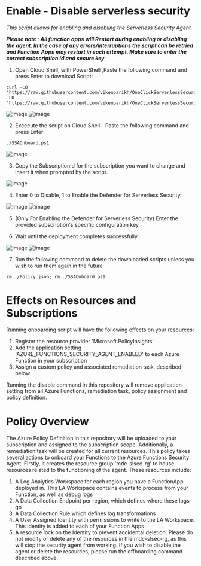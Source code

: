 # Enable - Disable serverless security
*This script allows for enabling and disabling the Serverless Security Agent*

***Please note : All function apps will Restart during enabling or disabling the agent. In the case of any errors/interruptions the script can be retried and Function Apps may restart in each attempt. Make sure to enter the correct subscription id and secure key***


1) Open Cloud Shell, with PowerShell ,Paste the following command and press Enter to download Script:
```
curl -LO "https://raw.githubusercontent.com/vikenparikh/OneClickServerlessSecurity/main/SSAOnboard.ps1" -LO "https://raw.githubusercontent.com/vikenparikh/OneClickServerlessSecurity/main/Policy.json"
```
![image](https://user-images.githubusercontent.com/20373954/185518206-65a87986-b177-41fe-9501-8cc61f41b8d0.png)
![image](https://user-images.githubusercontent.com/20373954/185518266-8ba216a2-a02b-455c-a7fb-c12d43f3e88d.png)

2) Excecute the script on Cloud Shell - Paste the following command and press Enter: 
```
./SSAOnboard.ps1
```
![image](https://user-images.githubusercontent.com/20373954/185518120-550d6f20-ad4a-43ee-b3c2-81050fde5c01.png)

3) Copy the SubscriptionId for the subscription you want to change and insert it when prompted by the script.

![image](https://user-images.githubusercontent.com/20373954/185519051-159fb921-71bb-4d1d-a18f-b770785e5cab.png)

4) Enter 0 to Disable, 1 to Enable the Defender for Serverless Security.

![image](https://user-images.githubusercontent.com/20373954/185519519-f8ef84a5-c076-4f9b-8697-31ade0965b1f.png)
![image](https://user-images.githubusercontent.com/20373954/185519700-f73e0ffb-cb19-4259-9944-348fac19ddc5.png)

5) (Only For Enabling the Defender for Serverless Security) Enter the provided subscription's specific configuration key.

6) Wait until the deployment completes successfully.

![image](https://user-images.githubusercontent.com/20373954/185520191-ac574c27-3d32-4ba3-89f4-9bba5b6c892d.png)
![image](https://user-images.githubusercontent.com/20373954/185520510-2b8768d3-6f39-4a40-9e01-cd125f88a11e.png)

7) Run the following command to delete the downloaded scripts unless you wish to run them again in the future
```
rm ./Policy.json; rm ./SSAOnboard.ps1
```

# Effects on Resources and Subscriptions

Running onboarding script will have the following effects on your resources:
1) Register the resource provider 'Microsoft.PolicyInsights'
2) Add the application setting 'AZURE_FUNCTIONS_SECURITY_AGENT_ENABLED' to each Azure Function in your subscription
3) Assign a custom policy and associated remediation task, described below.

Running the disable command in this repository will remove application setting from all Azure Functions, remediation task, policy assignment and policy definition.

# Policy Overview
The Azure Policy Definition in this repository will be uploaded to your subscription and assigned to the subscription scope. Additionally, a remediation task will be created for all current resources. This policy takes several actions to onboard your Functions to the Azure Functions Security Agent.
Firstly, it creates the resource group 'mdc-slsec-rg' to house resources related to the functioning of the agent. These resources include:
1) A Log Analytics Workspace for each region you have a FunctionApp deployed in. This LA Workspace contains events to process from your Function, as well as debug logs
2) A Data Collection Endpoint per region, which defines where these logs go
3) A Data Collection Rule which defines log transformations
4) A User Assigned Identity with permissions to write to the LA Workspace. This identity is added to each of your Function Apps
5) A resource lock on the Identity to prevent accidental deletion.
Please do not modify or delete any of the resources in the mdc-slsec-rg, as this will stop the security agent from working. If you wish to disable the agent or delete the resources, please run the offboarding command described above.
